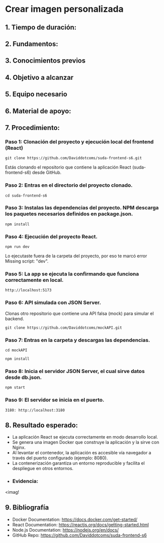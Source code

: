 # Crear imagen personalizada
## 1. Tiempo de duración:

## 2. Fundamentos:

## 3. Conocimientos previos

## 4. Objetivo a alcanzar

## 5. Equipo necesario

## 6. Material de apoyo:

## 7. Procedimiento:
### Paso 1: Clonación del proyecto y ejecución local del frontend (React)
```
git clone https://github.com/Daviddotcoms/suda-frontend-s6.git
````
Estás clonando el repositorio que contiene la aplicación React (suda-frontend-s6) desde GitHub.
### Paso 2: Entras en el directorio del proyecto clonado.
```
cd suda-frontend-s6
````
### Paso 3: Instalas las dependencias del proyecto. NPM descarga los paquetes necesarios definidos en package.json.
```
npm install
````
### Paso 4: Ejecución del proyecto React.
```
npm run dev
````
Lo ejecutaste fuera de la carpeta del proyecto, por eso te marcó error Missing script: "dev".
### Paso 5: La app se ejecuta la confirmando que funciona correctamente en local.
```
http://localhost:5173
````
### Paso 6: API simulada con JSON Server.
Clonas otro repositorio que contiene una API falsa (mock) para simular el backend.
```
git clone https://github.com/Daviddotcoms/mockAPI.git
````
### Paso 7: Entras en la carpeta y descargas las dependencias.
```
cd mockAPI
````
```
npm install
````
### Paso 8: Inicia el servidor JSON Server, el cual sirve datos desde db.json.
```
npm start
````
### Paso 9: El servidor se inicia en el puerto.
```
3180: http://localhost:3180
````
## 8. Resultado esperado:
- La aplicación React se ejecuta correctamente en modo desarrollo local.
- Se genera una imagen Docker que construye la aplicación y la sirve con Nginx.
- Al levantar el contenedor, la aplicación es accesible vía navegador a través del puerto configurado (ejemplo: 8080).
- La contenerización garantiza un entorno reproducible y facilita el despliegue en otros entornos.
- ### Evidencia:
<imag!
## 9. Bibliografía
- Docker Documentation: https://docs.docker.com/get-started/
- React Documentation: https://reactjs.org/docs/getting-started.html
- Node.js Documentation: https://nodejs.org/en/docs/
- GitHub Repo: https://github.com/Daviddotcoms/suda-frontend-s6



